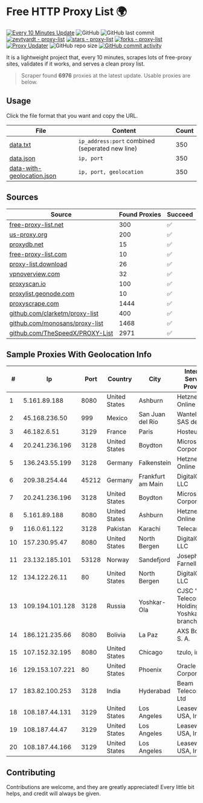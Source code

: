 
# Free HTTP Proxy List 🌍

[![Every 10 Minutes Update](https://github.com/mertguvencli/http-proxy-list/actions/workflows/main.yml/badge.svg?branch=main)](https://github.com/mertguvencli/http-proxy-list/actions/workflows/main.yml)
![GitHub](https://img.shields.io/github/license/mertguvencli/http-proxy-list)
![GitHub last commit](https://img.shields.io/github/last-commit/mertguvencli/http-proxy-list)
[![zevtyardt - proxy-list](https://img.shields.io/static/v1?label=zevtyardt&message=proxy-list&color=blue&logo=github)](https://github.com/zevtyardt/proxy-list "Go to GitHub repo")
[![stars - proxy-list](https://img.shields.io/github/stars/zevtyardt/proxy-list?style=social)](https://github.com/zevtyardt/proxy-list)
[![forks - proxy-list](https://img.shields.io/github/forks/zevtyardt/proxy-list?style=social)](https://github.com/zevtyardt/proxy-list)
[![Proxy Updater](https://github.com/zevtyardt/proxy-list/workflows/Proxy%20Updater/badge.svg)](https://github.com/zevtyardt/proxy-list/actions?query=workflow:"Proxy+Updater")
![GitHub repo size](https://img.shields.io/github/repo-size/zevtyardt/proxy-list)
[![GitHub commit activity](https://img.shields.io/github/commit-activity/m/zevtyardt/proxy-list?logo=commits)](https://github.com/zevtyardt/proxy-list/commits/main)

It is a lightweight project that, every 10 minutes, scrapes lots of free-proxy sites, validates if it works, and serves a clean proxy list.

> Scraper found **6976** proxies at the latest update. Usable proxies are below.

## Usage

Click the file format that you want and copy the URL.

|File|Content|Count|
|----|-------|-----|
|[data.txt](https://raw.githubusercontent.com/mertguvencli/http-proxy-list/main/proxy-list/data.txt)|`ip_address:port` combined (seperated new line)|350|
|[data.json](https://raw.githubusercontent.com/mertguvencli/http-proxy-list/main/proxy-list/data.json)|`ip, port`|350|
|[data-with-geolocation.json](https://raw.githubusercontent.com/mertguvencli/http-proxy-list/main/proxy-list/data-with-geolocation.json)|`ip, port, geolocation`|350|

## Sources

|Source|Found Proxies|Succeed|
|------|-------------|-------|
|[free-proxy-list.net](https://free-proxy-list.net)|300|✅|
|[us-proxy.org](https://www.us-proxy.org)|200|✅|
|[proxydb.net](http://proxydb.net)|15|✅|
|[free-proxy-list.com](https://free-proxy-list.com/?page=&port=&type%5B%5D=http&type%5B%5D=https&up_time=0&search=Search)|10|✅|
|[proxy-list.download](https://www.proxy-list.download/HTTP)|26|✅|
|[vpnoverview.com](https://vpnoverview.com/privacy/anonymous-browsing/free-proxy-servers)|32|✅|
|[proxyscan.io](https://www.proxyscan.io)|100|✅|
|[proxylist.geonode.com](https://proxylist.geonode.com/api/proxy-list?limit=300&page=1&sort_by=lastChecked&sort_type=desc&protocols=http,https)|10|✅|
|[proxyscrape.com](https://api.proxyscrape.com/v2/?request=displayproxies&protocol=http&timeout=10000&country=all&ssl=all&anonymity=all)|1444|✅|
|[github.com/clarketm/proxy-list](https://raw.githubusercontent.com/clarketm/proxy-list/master/proxy-list-raw.txt)|400|✅|
|[github.com/monosans/proxy-list](https://raw.githubusercontent.com/monosans/proxy-list/main/proxies/http.txt)|1468|✅|
|[github.com/TheSpeedX/PROXY-List](https://raw.githubusercontent.com/TheSpeedX/PROXY-List/master/http.txt)|2971|✅|


## Sample Proxies With Geolocation Info

|#|Ip|Port|Country|City|Internet Service Provider|
|-|--|----|-------|----|-------------------------|
|1|5.161.89.188|8080|United States|Ashburn|Hetzner Online GmbH|
|2|45.168.236.50|999|Mexico|San Juan del Río|Wantelco SAS de CV|
|3|46.182.6.51|3129|France|Paris|Hosteur SAS|
|4|20.241.236.196|3128|United States|Boydton|Microsoft Corporation|
|5|136.243.55.199|3128|Germany|Falkenstein|Hetzner Online GmbH|
|6|209.38.254.44|45212|Germany|Frankfurt am Main|DigitalOcean, LLC|
|7|20.241.236.196|3128|United States|Boydton|Microsoft Corporation|
|8|5.161.89.188|8080|United States|Ashburn|Hetzner Online GmbH|
|9|116.0.61.122|3128|Pakistan|Karachi|Telecard|
|10|157.230.95.47|8080|United States|North Bergen|DigitalOcean, LLC|
|11|23.132.185.101|53128|Norway|Sandefjord|Joseph Farnell|
|12|134.122.26.11|80|United States|North Bergen|DigitalOcean, LLC|
|13|109.194.101.128|3128|Russia|Yoshkar-Ola|CJSC "ER-Telecom Holding" Yoshkar-Ola branch|
|14|186.121.235.66|8080|Bolivia|La Paz|AXS Bolivia S. A.|
|15|107.152.32.195|8080|United States|Chicago|tzulo, inc.|
|16|129.153.107.221|80|United States|Phoenix|Oracle Corporation|
|17|183.82.100.253|3128|India|Hyderabad|Beam Telecom Pvt Ltd|
|18|108.187.44.131|3129|United States|Los Angeles|Leaseweb USA, Inc.|
|19|108.187.44.47|3129|United States|Los Angeles|Leaseweb USA, Inc.|
|20|108.187.44.166|3129|United States|Los Angeles|Leaseweb USA, Inc.|



## Contributing

Contributions are welcome, and they are greatly appreciated! Every
little bit helps, and credit will always be given.


